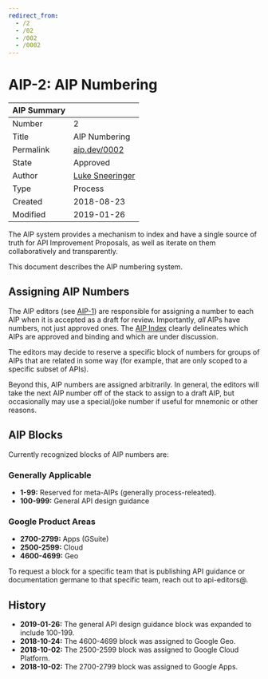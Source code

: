 ```yaml
---
redirect_from:
  - /2
  - /02
  - /002
  - /0002
---
```


# AIP-2: AIP Numbering

| AIP Summary | []()                                                |
| ----------- | --------------------------------------------------- |
| Number      | 2                                                   |
| Title       | AIP Numbering                                       |
| Permalink   | [aip.dev/0002](/0002)                               |
| State       | Approved                                            |
| Author      | [Luke Sneeringer](mailto:lukesneeringer@google.com) |
| Type        | Process                                             |
| Created     | 2018-08-23                                          |
| Modified    | 2019-01-26                                          |

The AIP system provides a mechanism to index and have a single source of truth
for API Improvement Proposals, as well as iterate on them collaboratively and
transparently.

This document describes the AIP numbering system.

## Assigning AIP Numbers

The AIP editors (see [AIP-1](./0001.md)) are responsible for assigning a number
to each AIP when it is accepted as a draft for review. Importantly, _all_ AIPs
have numbers, not just approved ones. The [AIP Index](/) clearly delineates
which AIPs are approved and binding and which are under discussion.

The editors may decide to reserve a specific block of numbers for groups of
AIPs that are related in some way (for example, that are only scoped to a
specific subset of APIs).

Beyond this, AIP numbers are assigned arbitrarily. In general, the editors will
take the next AIP number off of the stack to assign to a draft AIP, but
occasionally may use a special/joke number if useful for mnemonic or other
reasons.

## AIP Blocks

Currently recognized blocks of AIP numbers are:

### Generally Applicable

- **1-99:** Reserved for meta-AIPs (generally process-releated).
- **100-999:** General API design guidance

### Google Product Areas

- **2700-2799:** Apps (GSuite)
- **2500-2599:** Cloud
- **4600-4699:** Geo

To request a block for a specific team that is publishing API guidance or
documentation germane to that specific team, reach out to api-editors@.

## History

- **2019-01-26:** The general API design guidance block was expanded to include
  100-199.
- **2018-10-24:** The 4600-4699 block was assigned to Google Geo.
- **2018-10-02:** The 2500-2599 block was assigned to Google Cloud Platform.
- **2018-10-02:** The 2700-2799 block was assigned to Google Apps.
